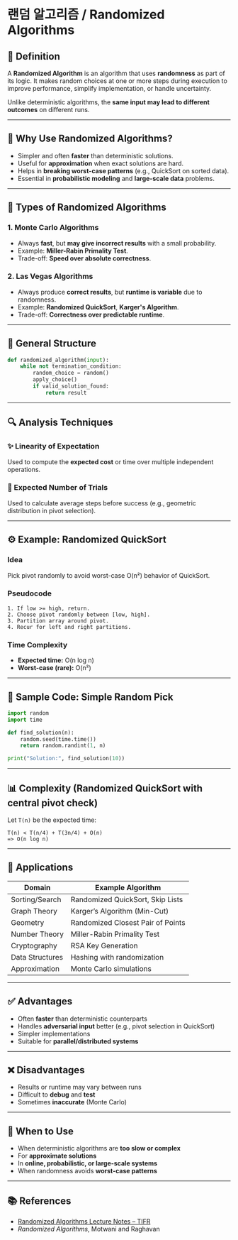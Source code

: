 # 랜덤 알고리즘 / Randomized Algorithms

## 📌 Definition

A **Randomized Algorithm** is an algorithm that uses **randomness** as part of its logic. It makes random choices at one or more steps during execution to improve performance, simplify implementation, or handle uncertainty.

Unlike deterministic algorithms, the **same input may lead to different outcomes** on different runs.

---

## 🎲 Why Use Randomized Algorithms?

- Simpler and often **faster** than deterministic solutions.
- Useful for **approximation** when exact solutions are hard.
- Helps in **breaking worst-case patterns** (e.g., QuickSort on sorted data).
- Essential in **probabilistic modeling** and **large-scale data** problems.

---

## 📂 Types of Randomized Algorithms

### 1. **Monte Carlo Algorithms**
- Always **fast**, but **may give incorrect results** with a small probability.
- Example: **Miller-Rabin Primality Test**.
- Trade-off: **Speed over absolute correctness**.

### 2. **Las Vegas Algorithms**
- Always produce **correct results**, but **runtime is variable** due to randomness.
- Example: **Randomized QuickSort**, **Karger's Algorithm**.
- Trade-off: **Correctness over predictable runtime**.

---

## 🔁 General Structure

```python
def randomized_algorithm(input):
    while not termination_condition:
        random_choice = random()
        apply_choice()
        if valid_solution_found:
            return result
```

---

## 🔍 Analysis Techniques

### ✨ Linearity of Expectation
Used to compute the **expected cost** or time over multiple independent operations.

### 🔁 Expected Number of Trials
Used to calculate average steps before success (e.g., geometric distribution in pivot selection).

---

## ⚙ Example: Randomized QuickSort

### Idea
Pick pivot randomly to avoid worst-case O(n²) behavior of QuickSort.

### Pseudocode
```text
1. If low >= high, return.
2. Choose pivot randomly between [low, high].
3. Partition array around pivot.
4. Recur for left and right partitions.
```

### Time Complexity
- **Expected time:** O(n log n)
- **Worst-case (rare):** O(n²)

---

## 🧠 Sample Code: Simple Random Pick

```python
import random
import time

def find_solution(n):
    random.seed(time.time())
    return random.randint(1, n)

print("Solution:", find_solution(10))
```

---

## 📊 Complexity (Randomized QuickSort with central pivot check)

Let `T(n)` be the expected time:
```
T(n) < T(n/4) + T(3n/4) + O(n)
=> O(n log n)
```

---

## 📌 Applications

| Domain                  | Example Algorithm                     |
|-------------------------|---------------------------------------|
| Sorting/Search          | Randomized QuickSort, Skip Lists      |
| Graph Theory            | Karger’s Algorithm (Min-Cut)          |
| Geometry                | Randomized Closest Pair of Points     |
| Number Theory           | Miller-Rabin Primality Test           |
| Cryptography            | RSA Key Generation                    |
| Data Structures         | Hashing with randomization            |
| Approximation           | Monte Carlo simulations               |

---

## ✅ Advantages

- Often **faster** than deterministic counterparts
- Handles **adversarial input** better (e.g., pivot selection in QuickSort)
- Simpler implementations
- Suitable for **parallel/distributed systems**

---

## ❌ Disadvantages

- Results or runtime may vary between runs
- Difficult to **debug** and **test**
- Sometimes **inaccurate** (Monte Carlo)

---

## 🧭 When to Use

- When deterministic algorithms are **too slow or complex**
- For **approximate solutions**
- In **online, probabilistic, or large-scale systems**
- When randomness avoids **worst-case patterns**

---

## 📚 References

- [Randomized Algorithms Lecture Notes – TIFR](http://www.tcs.tifr.res.in/~workshop/nitrkl_igga/randomized-lecture.pdf)
- *Randomized Algorithms*, Motwani and Raghavan